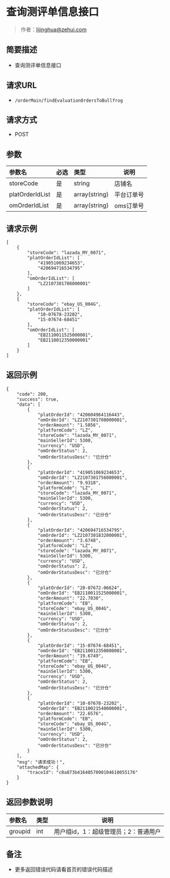 # 查询测评单信息接口

> 作者：lijinghua@zehui.com

## 简要描述

- 查询测评单信息接口

## 请求URL
- ` /orderMain/findEvaluationOrdersToBullfrog `
  
## 请求方式
- POST 

## 参数

|参数名|必选|类型|说明|
|:----    |:---|:----- |-----   |
|storeCode |是  |string |店铺名   |
|platOrderIdList |是  |array(string) | 平台订单号|
|omOrderIdList |是  |array(string) | oms订单号|

## 请求示例 

``` 
[
    {
        "storeCode": "lazada_MY_0071",
        "platOrderIdList": [
            "419051069234653",
            "420694716534795"
        ],
        "omOrderIdList": [
            "LZ2107301708000001"
        ]
    },
    {
        "storeCode": "ebay_US_004G",
        "platOrderIdList": [
            "10-07678-23202",
            "15-07674-68451"
        ],
        "omOrderIdList": [
            "EB2110011525000001",
            "EB2110012350000001"
        ]
    }
]
```
## 返回示例 

``` 
{
    "code": 200,
    "success": true,
    "data": [
        {
            "platOrderId": "420604964116443",
            "omOrderId": "LZ2107301708000001",
            "orderAmount": "1.5856",
            "platformCode": "LZ",
            "storeCode": "lazada_MY_0071",
            "mainSellerId": 5300,
            "currency": "USD",
			"omOrderStatus": 2,
            "omOrderStatusDesc": "已分仓"
        },
        {
            "platOrderId": "419051069234653",
            "omOrderId": "LZ2107301756000001",
            "orderAmount": "9.9318",
            "platformCode": "LZ",
            "storeCode": "lazada_MY_0071",
            "mainSellerId": 5300,
            "currency": "USD",
			"omOrderStatus": 2,
            "omOrderStatusDesc": "已分仓"
        },
        {
            "platOrderId": "420694716534795",
            "omOrderId": "LZ2107301832000001",
            "orderAmount": "3.6748",
            "platformCode": "LZ",
            "storeCode": "lazada_MY_0071",
            "mainSellerId": 5300,
            "currency": "USD",
			"omOrderStatus": 2,
            "omOrderStatusDesc": "已分仓"
        },
        {
            "platOrderId": "20-07672-06624",
            "omOrderId": "EB2110011525000001",
            "orderAmount": "22.7030",
            "platformCode": "EB",
            "storeCode": "ebay_US_004G",
            "mainSellerId": 5300,
            "currency": "USD",
			"omOrderStatus": 2,
            "omOrderStatusDesc": "已分仓"
        },
        {
            "platOrderId": "15-07674-68451",
            "omOrderId": "EB2110012350000001",
            "orderAmount": "19.6749",
            "platformCode": "EB",
            "storeCode": "ebay_US_004G",
            "mainSellerId": 5300,
            "currency": "USD",
			"omOrderStatus": 2,
            "omOrderStatusDesc": "已分仓"
        },
        {
            "platOrderId": "10-07678-23202",
            "omOrderId": "EB2110021540000001",
            "orderAmount": "22.6576",
            "platformCode": "EB",
            "storeCode": "ebay_US_004G",
            "mainSellerId": 5300,
            "currency": "USD",
			"omOrderStatus": 2,
            "omOrderStatusDesc": "已分仓"
        }
    ],
    "msg": "请求成功！",
    "attachedMap": {
        "traceId": "c0a873b4164057090104610055176"
    }
}
```

## 返回参数说明 

|参数名|类型|说明|
|:-----  |:-----|-----                           |
|groupid |int   |用户组id，1：超级管理员；2：普通用户  |

## 备注 

- 更多返回错误代码请看首页的错误代码描述
